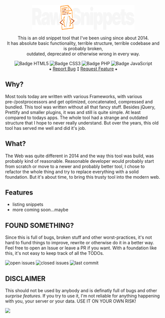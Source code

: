 <div align="center">
  <a href="https://github.com/rawsta/RawSnippets">
    <img src="https://github.com/rawsta/RawSnippets/blob/main/assets/svg/RawSnippets.svg" alt="RawSnippets Logo" width="330" height="80">
  </a>

  <p align="center">
    This is an old snippet tool that I've been using since about 2014.<br />
It has absolute basic functionality, terrible structure, terrible codebase and is probably broken,<br />
outdated, deprecated or otherwise wrong in every way.  </p>

![Badge HTML5](https://img.shields.io/badge/HTML5-E34F26?style=for-the-badge&logo=html5&logoColor=white) ![Badge CSS3](https://img.shields.io/badge/CSS3-1572B6?style=for-the-badge&logo=css3&logoColor=white) ![Badge PHP](https://img.shields.io/badge/PHP_%5E7.2-777BB4?style=for-the-badge&logo=php&logoColor=white) ![Badge JavaScript](https://img.shields.io/badge/JavaScript-F7DF1E?style=for-the-badge&logo=javascript&logoColor=black)
<br />
    &#8277;
    <a href="https://github.com/rawsta/RawSnippets/issues">Report Bug</a>
    &#8273;
    <a href="https://github.com/rawsta/RawSnippets/issues">Request Feature</a>
    &#8277;
</div>

## Why?

Most tools today are written with various Frameworks, with various pre-/postprocessors and get optimized, concatenated, compressed and bundled.
This tool was written without all that fancy stuff.
Besides jQuery, Prettify and smaller plugins, it was and still is quite simple. At least compared to todays apps.
The whole tool had a strange and outdated structure that I hope to never really understand.
But over the years, this old tool has served me well and did it's job.

## What?

The Web was quite different in 2014 and the way this tool was build, was probably kind of reasonable.
Reasonable developer would probably start from scratch or move to a newer and probably better tool, I chose to refactor the whole thing and try to replace everything with a solid foundation.
But it's about time, to bring this trusty tool into the modern web.

## Features

 * listing snippets
 * more coming soon...maybe

## FOUND SOMETHING?

Since this is full of bugs, broken stuff and other worst-practices, it's not hard to fiund things to improve, rewrite or otherwise do it in a better way. Feel free to open an Issue or leave a PR if you want. With a foundation like this, it's not easy to keep track of all the TODOs.

![open issues](https://img.shields.io/github/issues-raw/rawsta/RawSnippets?style=for-the-badge&logo=github) ![closed issues](https://img.shields.io/github/issues-closed-raw/rawsta/RawSnippets?style=for-the-badge&logo=github) ![last commit](https://img.shields.io/github/last-commit/rawsta/rawsnippets?style=for-the-badge&logo=github)

## DISCLAIMER

This should not be used by anybody and is definatly full of bugs and other *surprise features*.
If you try to use it, I'm not reliable for anything happening with you, your server or your data.
USE IT ON YOUR OWN RISK!

 <a href="LICENSE"><img src="https://img.shields.io/badge/License-GPLv3-yellow.svg?style=for-the-badge"></a>
